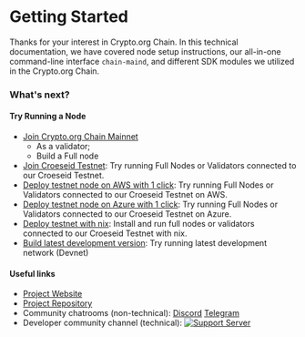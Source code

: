 # Getting Started

Thanks for your interest in Crypto.org Chain. In this technical documentation, we have covered node setup instructions, our all-in-one command-line interface `chain-maind`, and different SDK modules we utilized in the Crypto.org Chain.

### What's next?

#### Try Running a Node

- [Join Crypto.org Chain Mainnet](./mainnet.md)
    - As a validator;
    - Build a Full node
- [Join Croeseid Testnet](./croeseid-testnet.md): Try running Full Nodes or Validators connected to our Croeseid Testnet.
- [Deploy testnet node on AWS with 1 click](./testnet-aws-1click.md): Try running Full Nodes or Validators connected to our Croeseid Testnet on AWS.
- [Deploy testnet node on Azure with 1 click](./testnet-azure-1click.md): Try running Full Nodes or Validators connected to our Croeseid Testnet on Azure.
- [Deploy testnet with nix](./croeseid-testnet-nix.md): Install and run full nodes or validators connected to our Croeseid Testnet with nix.
- [Build latest development version](./local-devnet.md): Try running latest development network (Devnet)

#### Useful links
- [Project Website](http://crypto.org/)
- [Project Repository](https://github.com/crypto-org-chain/chain-main)
- Community chatrooms (non-technical): [Discord](https://discord.gg/nsp9JTC) [Telegram](https://t.me/CryptoComOfficial)
- Developer community channel (technical): [![Support Server](https://img.shields.io/discord/783264383978569728.svg?color=7289da&label=Crypto.org&nbsp;Chain&logo=discord&style=flat-square)](https://discord.gg/pahqHz26q4)